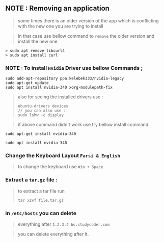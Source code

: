 ## NOTE : Removing an application

> some times there is an older version of the app which is conflicting with the new one you are trying to install

> in that case use bellow command to `remove` the older version and install the new one

```
> sudo apt remove libcurl4
> sudo apt install curl
```

### NOTE : To install `Nvidia` Driver use bellow Commands ;

```
sudo add-apt-repository ppa:kelebek333/nvidia-legacy
sudo apt-get update
sudo apt install nvidia-340 xorg-modulepath-fix 
```

> also for seeing the installed drivers use :
>
> ```
> ubuntu-drivers devices
> // you can also use :
> sudo lshw -c display
> ```

> if above command didn't work use try bellow install command

```
sudo apt-get install nvidia-340

sudo apt install nvidia-340
```

### Change the Keyboard Layout `Farsi & English`

> to change the keyboard use `Win + Space`

### Extract a `tar.gz` file :

> to extract a tar file run
>
> ```
> tar xzvf file.tar.gz
> ```

### in `/etc/hosts` you can delete

> everything after `1.2.3.4 bs.studycoder.com`

> you can delete everything after it.
